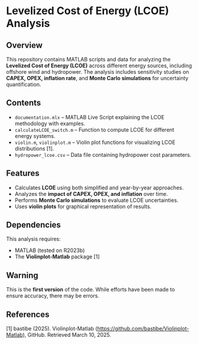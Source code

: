 # Levelized Cost of Energy (LCOE) Analysis

## Overview
This repository contains MATLAB scripts and data for analyzing the **Levelized Cost of Energy (LCOE)** across different energy sources, including offshore wind and hydropower. The analysis includes sensitivity studies on **CAPEX, OPEX, inflation rate**, and **Monte Carlo simulations** for uncertainty quantification.

## Contents
- `documentation.mlx` – MATLAB Live Script explaining the LCOE methodology with examples.
- `calculateLCOE_switch.m` – Function to compute LCOE for different energy systems.
- `violin.m`, `violinplot.m` – Violin plot functions for visualizing LCOE distributions [1].
- `hydropower_lcoe.csv` – Data file containing hydropower cost parameters.

## Features
- Calculates **LCOE** using both simplified and year-by-year approaches.
- Analyzes the **impact of CAPEX, OPEX, and inflation** over time.
- Performs **Monte Carlo simulations** to evaluate LCOE uncertainties.
- Uses **violin plots** for graphical representation of results.

## Dependencies
This analysis requires:
- MATLAB (tested on R2023b)
- The **Violinplot-Matlab** package [1]

## Warning  
This is the **first version** of the code. While efforts have been made to ensure accuracy, there may be errors.
  
## References
[1] bastibe (2025). Violinplot-Matlab (https://github.com/bastibe/Violinplot-Matlab), GitHub. Retrieved March 10, 2025.  
